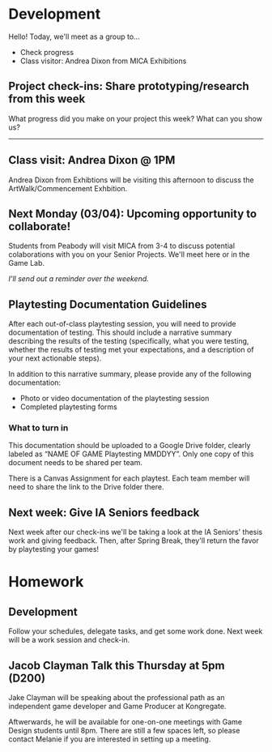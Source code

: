 # Development
Hello! Today, we'll meet as a group to...
- Check progress
- Class visitor: Andrea Dixon from MICA Exhibitions

## Project check-ins: Share prototyping/research from this week
What progress did you make on your project this week? What can you show us?

---

## Class visit: Andrea Dixon @ 1PM
Andrea Dixon from Exhibtions will be visiting this afternoon to discuss the ArtWalk/Commencement Exhbition.

## Next Monday (03/04): Upcoming opportunity to collaborate!
Students from Peabody will visit MICA from 3-4 to discuss potential colaborations with you on your Senior Projects. We'll meet here or in the Game Lab.

_I'll send out a reminder over the weekend._

## Playtesting Documentation Guidelines
After each out-of-class playtesting session, you will need to provide documentation of testing. This should include a narrative summary describing the results of the testing (specifically, what you were testing, whether the results of testing met your expectations, and a description of your next actionable steps). 

In addition to this narrative summary, please provide any of the following documentation:
- Photo or video documentation of the playtesting session
- Completed playtesting forms

### What to turn in
This documentation should be uploaded to a Google Drive folder, clearly labeled as “NAME OF GAME Playtesting MMDDYY”. Only one copy of this document needs to be shared per team.

There is a Canvas Assignment for each playtest. Each team member will need to share the link to the Drive folder there.

## Next week: Give IA Seniors feedback 
Next week after our check-ins we'll be taking a look at the IA Seniors' thesis work and giving feedback. Then, after Spring Break, they'll return the favor by playtesting your games!


# Homework

## Development

Follow your schedules, delegate tasks, and get some work done. Next week will be a work session and check-in.


## Jacob Clayman Talk this Thursday at 5pm (D200)
Jake Clayman will be speaking about the professional path as an independent game developer and Game Producer at Kongregate.

Aftwerwards, he will be available for one-on-one meetings with Game Design students until 8pm. There are still a few spaces left, so please contact Melanie if you are interested in setting up a meeting.